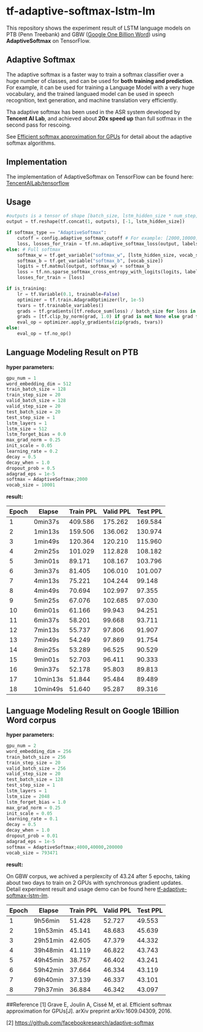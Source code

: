 # tf-adaptive-softmax-lstm-lm

This repository shows the experiment result of LSTM language models on PTB (Penn Treebank) and GBW ([Google One Billion Word](https://code.google.com/archive/p/1-billion-word-language-modeling-benchmark/)) using **AdaptiveSoftmax** on TensorFlow. 

## Adaptive Softmax

The adaptive softmax is a faster way to train a softmax classifier over a huge number of classes, and can be used for **both training and prediction**. For example, it can be used for training a Language Model with a very huge vocabulary, and the trained languaed model can be used in speech recognition, text generation, and machine translation very efficiently.

Tha adaptive softmax has been used in the ASR system developed by **Tencent AI Lab**, and achieved about **20x speed up** than full sotfmax in the second pass for rescoing.

See [Efficient softmax approximation for GPUs](https://arxiv.org/pdf/1609.04309v2.pdf) for detail about the adaptive softmax algorithms.

## Implementation

The implementation of AdaptiveSoftmax on TensorFlow can be found here: [TencentAILab/tensorflow](https://github.com/TencentAILab/tensorflow/blob/master/tensorflow/python/ops/nn_impl.py)

## Usage
```python
#outputs is a tensor of shape [batch_size, lstm_hidden_size * num_step]
output = tf.reshape(tf.concat(1, outputs), [-1, lstm_hidden_size])

if softmax_type == "AdaptiveSoftmax":
	cutoff = config.adaptive_softmax_cutoff # For example: [2000,10000]
	loss, losses_for_train = tf.nn.adaptive_softmax_loss(output, labels, cutoff)
else: # Full softmax
	softmax_w = tf.get_variable("softmax_w", [lstm_hidden_size, vocab_size])
	softmax_b = tf.get_variable("softmax_b", [vocab_size])
	logits = tf.matmul(output, softmax_w) + softmax_b
	loss = tf.nn.sparse_softmax_cross_entropy_with_logits(logits, labels)
	losses_for_train = [loss]

if is_training:
	lr = tf.Variable(0.1, trainable=False)
	optimizer = tf.train.AdagradOptimizer(lr, 1e-5)
	tvars = tf.trainable_variables()
	grads = tf.gradients([tf.reduce_sum(loss) / batch_size for loss in losses_for_train], tvars)
	grads = [tf.clip_by_norm(grad, 1.0) if grad is not None else grad for grad in grads]
	eval_op = optimizer.apply_gradients(zip(grads, tvars))
else:
	eval_op = tf.no_op()
```

## Language Modeling Result on PTB
**hyper parameters:**
```python
gpu_num = 1
word_embedding_dim = 512
train_batch_size = 128
train_step_size = 20
valid_batch_size = 128
valid_step_size = 20
test_batch_size = 20
test_step_size = 1
lstm_layers = 1
lstm_size = 512
lstm_forget_bias = 0.0
max_grad_norm = 0.25
init_scale = 0.05
learning_rate = 0.2
decay = 0.5
decay_when = 1.0
dropout_prob = 0.5
adagrad_eps = 1e-5
softmax = AdaptiveSoftmax;2000
vocab_size = 10001
```
**result:**

| Epoch | Elapse  | Train PPL | Valid PPL | Test PPL |
| ----- | ------  | ----------| --------- | -------- |
| 1     | 0min37s | 409.586   | 175.262   | 169.584  |
| 2     | 1min13s | 159.506   | 136.062   | 130.974  |
| 3     | 1min49s | 120.364   | 120.210   | 115.960  |
| 4     | 2min25s | 101.029   | 112.828   | 108.182  |
| 5     | 3min01s | 89.171    | 108.167   | 103.796  |
| 6     | 3min37s | 81.405    | 106.010   | 101.007  |
| 7     | 4min13s | 75.221    | 104.244   | 99.148   |
| 8     | 4min49s | 70.694    | 102.997   | 97.355   |
| 9     | 5min25s | 67.076    | 102.685   | 97.030   |
| 10    | 6min01s | 61.166    | 99.943    | 94.251   |
| 11    | 6min37s | 58.201    | 99.668    | 93.711   |
| 12    | 7min13s | 55.737    | 97.806    | 91.907   |
| 13    | 7min49s | 54.249    | 97.869    | 91.754   |
| 14    | 8min25s | 53.289    | 96.525    | 90.529   |
| 15    | 9min01s | 52.703    | 96.411    | 90.333   |
| 16    | 9min37s | 52.178    | 95.803    | 89.813   |
| 17    | 10min13s| 51.844    | 95.484    | 89.489   |
| 18    | 10min49s| 51.640    | 95.287    | 89.316   | 


## Language Modeling Result on Google 1Billion Word corpus
**hyper parameters:**
```python
gpu_num = 2
word_embedding_dim = 256
train_batch_size = 256
train_step_size = 20
valid_batch_size = 256
valid_step_size = 20
test_batch_size = 128
test_step_size = 1
lstm_layers = 1
lstm_size = 2048
lstm_forget_bias = 1.0
max_grad_norm = 0.25
init_scale = 0.05
learning_rate = 0.1
decay = 0.5
decay_when = 1.0
dropout_prob = 0.01
adagrad_eps = 1e-5
softmax = AdaptiveSoftmax;4000,40000,200000
vocab_size = 793471
```
**result:**

On GBW corpus, we achived a perplexcity of 43.24 after 5 epochs, taking about two days to train on 2 GPUs with synchronous gradient updates. Detail experiment result and usage demo can be found here [tf-adaptive-softmax-lstm-lm](https://github.com/yangsaiyong/tf-adaptive-softmax-lstm-lm).

| Epoch | Elapse | Train PPL | Valid PPL | Test PPL |
| ----- | ------ | --------- | --------- | -------- |
|  1    | 9h56min|  51.428   |  52.727   | 49.553   |
|  2    |19h53min|  45.141   |  48.683   | 45.639   |
|  3    |29h51min|  42.605   |  47.379   | 44.332   |
|  4    |39h48min|  41.119   |  46.822   | 43.743   |
|  5    |49h45min|  38.757   |  46.402   | 43.241   |
|  6    |59h42min|  37.664   |  46.334   | 43.119   |
|  7    |69h40min|  37.139   |  46.337   | 43.101   |
|  8    |79h37min|  36.884   |  46.342   | 43.097   |

##Reference
[1] Grave E, Joulin A, Cissé M, et al. Efficient softmax approximation for GPUs[J]. arXiv preprint arXiv:1609.04309, 2016.

[2] https://github.com/facebookresearch/adaptive-softmax
